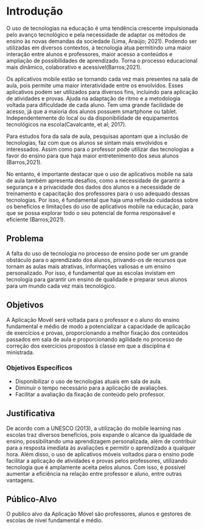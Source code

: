 # Introdução

O uso de tecnologias na educação é uma tendência crescente impulsionada pelo avanço tecnológico e pela necessidade de adaptar os métodos de ensino às novas demandas da sociedade (Lima, Araújo; 2021). Podendo ser utilizadas em diversos contextos, a tecnologia atua permitindo uma maior interação entre alunos e professores, maior acesso a conteúdos e ampliação de possibilidades de aprendizado. Torna o processo educacional mais dinâmico, colaborativo e acessível(Barros;2021). 

Os aplicativos mobile estão se tornando cada vez mais presentes na sala de aula, pois permite uma maior interatividade entre os envolvidos. Esses aplicativos podem ser utilizados para diversos fins, incluindo para aplicação de atividades e provas. Ajuda na adaptação de ritmo e a metodologia voltada para dificuldade de cada aluno. Tem uma grande facilidade de acesso, já que a maioria dos alunos possuem smartphone ou tablet. Independentemente do local ou da disponibilidade de equipamentos tecnológicos na escola(Cavalcante, et al; 2017). 

Para estudos fora da sala de aula, pesquisas apontam que a inclusão de tecnologias, faz com que os alunos se sintam mais envolvidos e interessados. Assim como para o professor pode utilizar das tecnologias a favor do ensino para que haja maior entretenimento dos seus alunos (Barros,2021). 

No entanto, é importante destacar que o uso de aplicativos mobile na sala de aula também apresenta desafios, como a necessidade de garantir a segurança e a privacidade dos dados dos alunos e a necessidade de treinamento e capacitação dos professores para o uso adequado dessas tecnologias. Por isso, é fundamental que haja uma reflexão cuidadosa sobre os benefícios e limitações do uso de aplicativos mobile na educação, para que se possa explorar todo o seu potencial de forma responsável e eficiente (Barros;2021). 

## Problema 
 
A falta do uso de tecnologia no processo de ensino pode ser um grande obstáculo para o aprendizado dos alunos, privando-os de recursos que tornam as aulas mais atrativas, informações valiosas e um ensino personalizado. Por isso, é fundamental que as escolas invistam em tecnologia para garantir um ensino de qualidade e preparar seus alunos para um mundo cada vez mais tecnológico.

## Objetivos

A Aplicação Movél será voltada para o professor e o aluno do ensino fundamental e médio de modo a potencializar a capacidade de aplicação de exercícios e provas, proporcionando a melhor fixação dos conteúdos passados em sala de aula e proporcionando agilidade no processo de correção dos exercícios propostos à classe em que a disciplina é ministrada.

### Objetivos Específicos

- Disponibilizar o uso de tecnologias atuais em sala de aula.
- Diminuir o tempo necessário para a aplicação de avaliações.
- Facilitar a avaliação da fixação de conteúdo pelo professor.
 
## Justificativa

De acordo com a UNESCO (2013), a utilização do mobile learning nas escolas traz diversos benefícios, pois expande o alcance da igualdade de ensino, possibilitando uma aprendizagem personalizada, além de contribuir para a resposta imediata às avaliações e permitir o aprendizado a qualquer hora. Além disso, o uso de aplicativos móveis voltados para o ensino pode facilitar a aplicação de atividades e provas pelos professores, utilizando tecnologia que é amplamente aceita pelos alunos. Com isso, é possível aumentar a eficiência na relação entre professor e aluno, entre outras vantagens.

## Público-Alvo

O publico alvo da Aplicação Móvel são professores, alunos e gestores de escolas de nivel fundamental e médio. 
